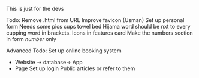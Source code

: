 This is just for the devs

Todo:
Remove .html from URL
Improve favicon (Usman)
Set up personal form
Needs some pics cups towel bed 
Hijama word should be nxt to every cupping word in brackets.
Icons in features card
Make the numbers section in form *number* only

Advanced Todo:
Set up online booking system
- Website -> database-> App
- Page
Set up login
Public articles or refer to them
